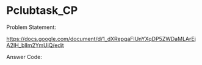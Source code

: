 # Pclubtask_CP
Problem Statement:

https://docs.google.com/document/d/1_dXRepgaFlUnYXqDP5ZWDaMLArEjA2IH_blIm2YmUiQ/edit

Answer Code:


